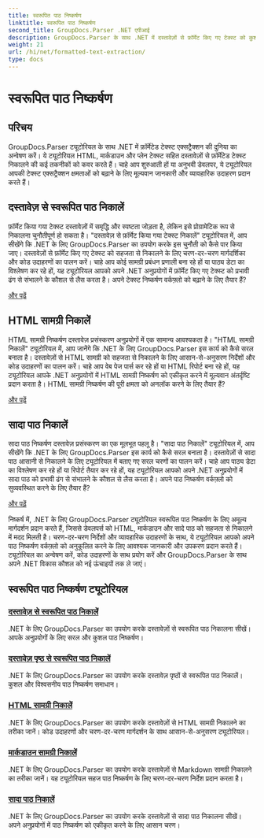 ```yaml
---
title: स्वरूपित पाठ निष्कर्षण
linktitle: स्वरूपित पाठ निष्कर्षण
second_title: GroupDocs.Parser .NET एपीआई
description: GroupDocs.Parser के साथ .NET में दस्तावेज़ों से फ़ॉर्मेट किए गए टेक्स्ट को कुशलतापूर्वक निकालें। HTML, मार्कडाउन और सादे टेक्स्ट को सहजता से निकालना सीखें।
weight: 21
url: /hi/net/formatted-text-extraction/
type: docs
---
```

# स्वरूपित पाठ निष्कर्षण


## परिचय

GroupDocs.Parser ट्यूटोरियल के साथ .NET में फ़ॉर्मेटेड टेक्स्ट एक्सट्रैक्शन की दुनिया का अन्वेषण करें। ये ट्यूटोरियल HTML, मार्कडाउन और प्लेन टेक्स्ट सहित दस्तावेज़ों से फ़ॉर्मेटेड टेक्स्ट निकालने की कई तकनीकों को कवर करते हैं। चाहे आप शुरुआती हों या अनुभवी डेवलपर, ये ट्यूटोरियल आपकी टेक्स्ट एक्सट्रैक्शन क्षमताओं को बढ़ाने के लिए मूल्यवान जानकारी और व्यावहारिक उदाहरण प्रदान करते हैं।

## दस्तावेज़ से स्वरूपित पाठ निकालें

फ़ॉर्मेट किया गया टेक्स्ट दस्तावेज़ों में समृद्धि और स्पष्टता जोड़ता है, लेकिन इसे प्रोग्रामेटिक रूप से निकालना चुनौतीपूर्ण हो सकता है। "दस्तावेज़ से फ़ॉर्मेट किया गया टेक्स्ट निकालें" ट्यूटोरियल में, आप सीखेंगे कि .NET के लिए GroupDocs.Parser का उपयोग करके इस चुनौती को कैसे पार किया जाए। दस्तावेज़ों से फ़ॉर्मेट किए गए टेक्स्ट को सहजता से निकालने के लिए चरण-दर-चरण मार्गदर्शिका और कोड उदाहरणों का पालन करें। चाहे आप कोई सामग्री प्रबंधन प्रणाली बना रहे हों या पाठ्य डेटा का विश्लेषण कर रहे हों, यह ट्यूटोरियल आपको अपने .NET अनुप्रयोगों में फ़ॉर्मेट किए गए टेक्स्ट को प्रभावी ढंग से संभालने के कौशल से लैस करता है। अपने टेक्स्ट निष्कर्षण वर्कफ़्लो को बढ़ाने के लिए तैयार हैं?

[और पढ़ें](./extract-formatted-text-from-document/)

## HTML सामग्री निकालें

HTML सामग्री निष्कर्षण दस्तावेज़ प्रसंस्करण अनुप्रयोगों में एक सामान्य आवश्यकता है। "HTML सामग्री निकालें" ट्यूटोरियल में, आप जानेंगे कि .NET के लिए GroupDocs.Parser इस कार्य को कैसे सरल बनाता है। दस्तावेज़ों से HTML सामग्री को सहजता से निकालने के लिए आसान-से-अनुसरण निर्देशों और कोड उदाहरणों का पालन करें। चाहे आप वेब पेज पार्स कर रहे हों या HTML रिपोर्ट बना रहे हों, यह ट्यूटोरियल आपके .NET अनुप्रयोगों में HTML सामग्री निष्कर्षण को एकीकृत करने में मूल्यवान अंतर्दृष्टि प्रदान करता है। HTML सामग्री निष्कर्षण की पूरी क्षमता को अनलॉक करने के लिए तैयार हैं?

[और पढ़ें](./extract-html-content/)

## सादा पाठ निकालें

सादा पाठ निष्कर्षण दस्तावेज़ प्रसंस्करण का एक मूलभूत पहलू है। "सादा पाठ निकालें" ट्यूटोरियल में, आप सीखेंगे कि .NET के लिए GroupDocs.Parser इस कार्य को कैसे सरल बनाता है। दस्तावेज़ों से सादा पाठ आसानी से निकालने के लिए ट्यूटोरियल में बताए गए सरल चरणों का पालन करें। चाहे आप पाठ्य डेटा का विश्लेषण कर रहे हों या रिपोर्ट तैयार कर रहे हों, यह ट्यूटोरियल आपको अपने .NET अनुप्रयोगों में सादा पाठ को प्रभावी ढंग से संभालने के कौशल से लैस करता है। अपने पाठ निष्कर्षण वर्कफ़्लो को सुव्यवस्थित करने के लिए तैयार हैं?

[और पढ़ें](./extract-plain-text/)

निष्कर्ष में, .NET के लिए GroupDocs.Parser ट्यूटोरियल स्वरूपित पाठ निष्कर्षण के लिए अमूल्य मार्गदर्शन प्रदान करते हैं, जिससे डेवलपर्स को HTML, मार्कडाउन और सादे पाठ को सहजता से निकालने में मदद मिलती है। चरण-दर-चरण निर्देशों और व्यावहारिक उदाहरणों के साथ, ये ट्यूटोरियल आपको अपने पाठ निष्कर्षण वर्कफ़्लो को अनुकूलित करने के लिए आवश्यक जानकारी और उपकरण प्रदान करते हैं। ट्यूटोरियल का अन्वेषण करें, कोड उदाहरणों के साथ प्रयोग करें और GroupDocs.Parser के साथ अपने .NET विकास कौशल को नई ऊंचाइयों तक ले जाएं।
## स्वरूपित पाठ निष्कर्षण ट्यूटोरियल
### [दस्तावेज़ से स्वरूपित पाठ निकालें](./extract-formatted-text-from-document/)
.NET के लिए GroupDocs.Parser का उपयोग करके दस्तावेज़ों से स्वरूपित पाठ निकालना सीखें। आपके अनुप्रयोगों के लिए सरल और कुशल पाठ निष्कर्षण।
### [दस्तावेज़ पृष्ठ से स्वरूपित पाठ निकालें](./extract-formatted-text-from-document-page/)
.NET के लिए GroupDocs.Parser का उपयोग करके दस्तावेज़ पृष्ठों से स्वरूपित पाठ निकालें। कुशल और विश्वसनीय पाठ निष्कर्षण समाधान।
### [HTML सामग्री निकालें](./extract-html-content/)
.NET के लिए GroupDocs.Parser का उपयोग करके दस्तावेज़ों से HTML सामग्री निकालने का तरीका जानें। कोड उदाहरणों और चरण-दर-चरण मार्गदर्शन के साथ आसान-से-अनुसरण ट्यूटोरियल।
### [मार्कडाउन सामग्री निकालें](./extract-markdown-content/)
.NET के लिए GroupDocs.Parser का उपयोग करके दस्तावेज़ों से Markdown सामग्री निकालने का तरीका जानें। यह ट्यूटोरियल सहज पाठ निष्कर्षण के लिए चरण-दर-चरण निर्देश प्रदान करता है।
### [सादा पाठ निकालें](./extract-plain-text/)
.NET के लिए GroupDocs.Parser का उपयोग करके दस्तावेज़ों से सादा पाठ निकालना सीखें। अपने अनुप्रयोगों में पाठ निष्कर्षण को एकीकृत करने के लिए आसान चरण।